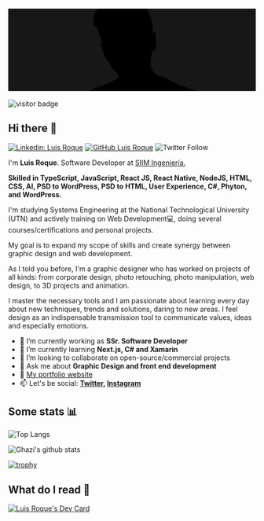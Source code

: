 ![Luis Roque](https://github.com/luisfroquez/luisfroquez/blob/main/assets/zacata%20tw.png?raw=true)
<p><img src="https://visitor-badge.laobi.icu/badge?page_id=luisfroquez" alt="visitor badge"/></p>

## Hi there 👋
[![Linkedin: Luis Roque](https://img.shields.io/badge/-Roque-blue?style=flat-square&logo=Linkedin&logoColor=white&link=https://www.linkedin.com/in/ghazi-khan/)](https://www.linkedin.com/in/luisfroquez/)
[![GitHub Luis Roque](https://img.shields.io/github/followers/luisfroquez?label=follow&style=social)](https://github.com/luisfroquez)
![Twitter Follow](https://img.shields.io/twitter/follow/lroque_dev?style=social)

I'm **Luis Roque**. Software Developer at <a href="https://www.linkedin.com/company/siim-ingenieria" target="_blank"> SIIM Ingeniería.</a>

**Skilled in TypeScript, JavaScript, React JS, React Native, NodeJS, HTML, CSS, AI, PSD to WordPress, PSD to HTML, User Experience, C#, Phyton, and WordPress.**

I'm studying Systems Engineering at the National Technological University (UTN) and actively training on Web Development💻, doing several courses/certifications and personal projects.

My goal is to expand my scope of skills and create synergy between graphic design and web development.

As I told you before, I'm a graphic designer who has worked on projects of all kinds: from corporate design, photo retouching, photo manipulation, web design, to 3D projects and animation.

I master the necessary tools and I am passionate about learning every day about new techniques, trends and solutions, daring to new areas. I feel design as an indispensable transmission tool to communicate values, ideas and especially emotions.

- 🔭 I’m currently working as **SSr. Software Developer**
- 🌱 I’m currently learning **Next.js, C# and Xamarin**
- 👯 I’m looking to collaborate on open-source/commercial projects
- 💬 Ask me about **Graphic Design and front end development**
- 💼 [My portfolio website](https://roque-site.vercel.app/)
- 📫 Let's be social:
  **[Twitter](https://twitter.com/lroque_dev), [Instagram](https://instagram.com/luisfroquez)**
    
 ## Some stats 📊

![Top Langs](https://github-readme-stats.vercel.app/api/top-langs/?username=luisfroquez&layout=compact&theme=dark&hide_border=true)

![Ghazi's github stats](https://github-readme-stats.vercel.app/api?username=luisfroquez&show_icons=true&hide_border=true&theme=dark)

[![trophy](https://github-profile-trophy.vercel.app/?username=luisfroquez)](https://github.com/luisfroquez/github-profile-trophy)

## What do I read 👀

<a href="https://app.daily.dev/zacata"><img src="https://api.daily.dev/devcards/d7b4039e7bd0458ea831c66a77b419d8.png?r=sma" width="300" alt="Luis Roque's Dev Card"/></a>
     

<!---
luisfroquez/luisfroquez is a ✨ special ✨ repository because its `README.md` (this file) appears on your GitHub profile.
You can click the Preview link to take a look at your changes.
--->
